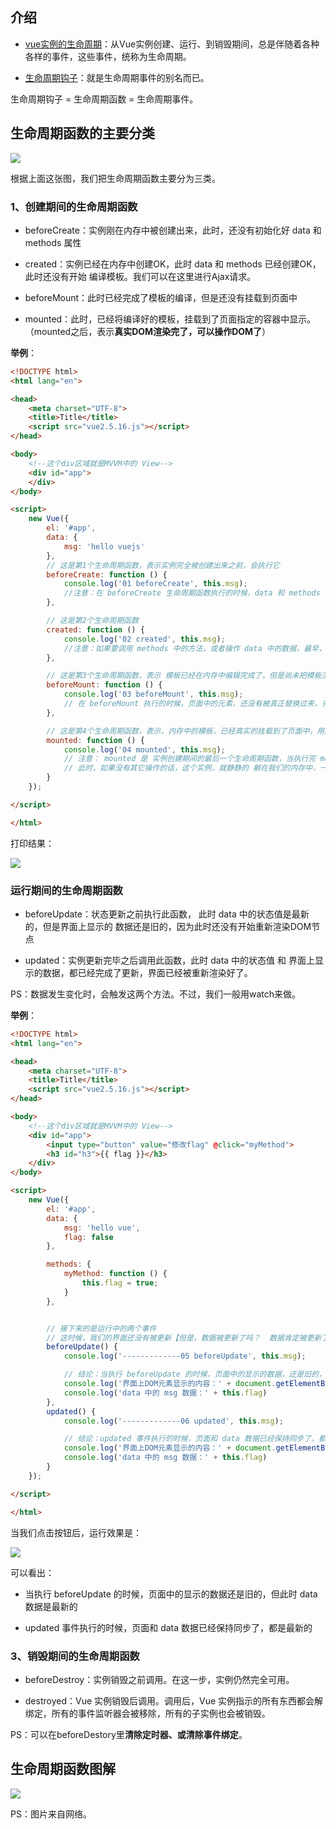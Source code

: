 


## 介绍



- [vue实例的生命周期](https://cn.vuejs.org/v2/guide/instance.html#实例生命周期)：从Vue实例创建、运行、到销毁期间，总是伴随着各种各样的事件，这些事件，统称为生命周期。


- [生命周期钩子](https://cn.vuejs.org/v2/api/#选项-生命周期钩子)：就是生命周期事件的别名而已。

生命周期钩子 = 生命周期函数 = 生命周期事件。


## 生命周期函数的主要分类

![](http://img.smyhvae.com/20180422_1650.png)

根据上面这张图，我们把生命周期函数主要分为三类。


### 1、创建期间的生命周期函数

- beforeCreate：实例刚在内存中被创建出来，此时，还没有初始化好 data 和 methods 属性

- created：实例已经在内存中创建OK，此时 data 和 methods 已经创建OK，此时还没有开始 编译模板。我们可以在这里进行Ajax请求。

- beforeMount：此时已经完成了模板的编译，但是还没有挂载到页面中

- mounted：此时，已经将编译好的模板，挂载到了页面指定的容器中显示。（mounted之后，表示**真实DOM渲染完了，可以操作DOM了**）


**举例**：


```html
<!DOCTYPE html>
<html lang="en">

<head>
    <meta charset="UTF-8">
    <title>Title</title>
    <script src="vue2.5.16.js"></script>
</head>

<body>
    <!--这个div区域就是MVVM中的 View-->
    <div id="app">
    </div>
</body>

<script>
    new Vue({
        el: '#app',
        data: {
            msg: 'hello vuejs'
        },
        // 这是第1个生命周期函数，表示实例完全被创建出来之前，会执行它
        beforeCreate: function () {
            console.log('01 beforeCreate', this.msg);
            //注意：在 beforeCreate 生命周期函数执行的时候，data 和 methods 中的 数据都还没有没初始化
        },

        // 这是第2个生命周期函数
        created: function () {
            console.log('02 created', this.msg);
            //注意：如果要调用 methods 中的方法，或者操作 data 中的数据，最早，只能在 created 中操作
        },

        // 这是第3个生命周期函数，表示 模板已经在内存中编辑完成了，但是尚未把模板渲染到页面中
        beforeMount: function () {
            console.log('03 beforeMount', this.msg);
            // 在 beforeMount 执行的时候，页面中的元素，还没有被真正替换过来，只是之前写的一些模板字符串
        },

        // 这是第4个生命周期函数，表示，内存中的模板，已经真实的挂载到了页面中，用户已经可以看到渲染好的页面了
        mounted: function () {
            console.log('04 mounted', this.msg);
            // 注意： mounted 是 实例创建期间的最后一个生命周期函数，当执行完 mounted 就表示，实例已经被完全创建好了
            // 此时，如果没有其它操作的话，这个实例，就静静的 躺在我们的内存中，一动不动
        }
    });

</script>

</html>
```

打印结果：

![](http://img.smyhvae.com/20180610_1500.png)

### 运行期间的生命周期函数

- beforeUpdate：状态更新之前执行此函数， 此时 data 中的状态值是最新的，但是界面上显示的 数据还是旧的，因为此时还没有开始重新渲染DOM节点

- updated：实例更新完毕之后调用此函数，此时 data 中的状态值 和 界面上显示的数据，都已经完成了更新，界面已经被重新渲染好了。

PS：数据发生变化时，会触发这两个方法。不过，我们一般用watch来做。


**举例**：

```html
<!DOCTYPE html>
<html lang="en">

<head>
    <meta charset="UTF-8">
    <title>Title</title>
    <script src="vue2.5.16.js"></script>
</head>

<body>
    <!--这个div区域就是MVVM中的 View-->
    <div id="app">
        <input type="button" value="修改flag" @click="myMethod">
        <h3 id="h3">{{ flag }}</h3>
    </div>
</body>

<script>
    new Vue({
        el: '#app',
        data: {
            msg: 'hello vue',
            flag: false
        },

        methods: {
            myMethod: function () {
                this.flag = true;
            }
        },


        // 接下来的是运行中的两个事件
        // 这时候，我们的界面还没有被更新【但是，数据被更新了吗？  数据肯定被更新了】
        beforeUpdate() {
            console.log('-------------05 beforeUpdate', this.msg);

            // 结论：当执行 beforeUpdate 的时候，页面中的显示的数据，还是旧的，此时 data 数据是最新的，页面尚未和 最新的数据保持同步
            console.log('界面上DOM元素显示的内容：' + document.getElementById('h3').innerText)
            console.log('data 中的 msg 数据：' + this.flag)
        },
        updated() {
            console.log('-------------06 updated', this.msg);

            // 结论：updated 事件执行的时候，页面和 data 数据已经保持同步了，都是最新的
            console.log('界面上DOM元素显示的内容：' + document.getElementById('h3').innerText)
            console.log('data 中的 msg 数据：' + this.flag)
        }
    });

</script>

</html>
```


当我们点击按钮后，运行效果是：

![](http://img.smyhvae.com/20180610_1528.png)

可以看出：

- 当执行 beforeUpdate 的时候，页面中的显示的数据还是旧的，但此时 data 数据是最新的

- updated 事件执行的时候，页面和 data 数据已经保持同步了，都是最新的



### 3、销毁期间的生命周期函数

- beforeDestroy：实例销毁之前调用。在这一步，实例仍然完全可用。

- destroyed：Vue 实例销毁后调用。调用后，Vue 实例指示的所有东西都会解绑定，所有的事件监听器会被移除，所有的子实例也会被销毁。

PS：可以在beforeDestory里**清除定时器、或清除事件绑定**。


## 生命周期函数图解

![](http://img.smyhvae.com/20180610_2130.png)

PS：图片来自网络。





